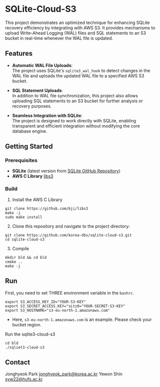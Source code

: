 # SQLite-Cloud-S3


This project demonstrates an optimized technique for enhancing SQLite recovery efficiency by integrating with AWS S3. 
It provides mechanisms to upload Write-Ahead Logging (WAL) files and SQL statements to an S3 bucket in real-time whenever the WAL file is updated. 

## Features

- **Automatic WAL File Uploads**:  
  The project uses SQLite's `sqlite3_wal_hook` to detect changes in the WAL file and uploads the updated WAL file to a specified AWS S3 bucket.
  
- **SQL Statement Uploads**:  
  In addition to WAL file synchronization, this project also allows uploading SQL statements to an S3 bucket for further analysis or recovery purposes.

- **Seamless Integration with SQLite**:  
  The project is designed to work directly with SQLite, enabling transparent and efficient integration without modifying the core database engine.

## Getting Started

### Prerequisites
- **SQLite** (latest version from [SQLite GitHub Repository](https://github.com/sqlite/sqlite))
- **AWS C Library** [libs3](https://github.com/bji/libs3)

### Build
1. Install the AWS C Library
```
git clone https://github.com/bji/libs3
make -j
sudo make install
```

2. Clone this repository and navigate to the project directory:
```
git clone https://github.com/korea-dbs/sqlite-cloud-s3.git
cd sqlite-cloud-s3
```

3. Compile
```
mkdir bld && cd bld
cmake ..
make -j
```

## Run

First, you need to set THREE environment variable in the `bashrc`.

```
export S3_ACCESS_KEY_ID="YOUR-S3-KEY"
export S3_SECRET_ACCESS_KEY="sLtzO="YOUR-SECRET-S3-KEY"
export S3_HOSTNAME="s3-eu-north-1.amazonaws.com"
```

- Here, `s3-eu-north-1.amazonaws.com` is an example. Please check your bucket region.


Run the sqlite3-cloud-s3 
```
cd bld
./sqliet3-cloud-s3
```

## Contact

Jonghyeok Park jonghyeok_park@korea.ac.kr
Yewon Shin syw22@hufs.ac.kr
